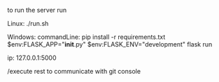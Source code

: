 to run the server run

Linux:
./run.sh

Windows:
commandLine:
pip install -r requirements.txt
$env:FLASK_APP="__init__.py"
$env:FLASK_ENV="development"
flask run

ip: 127.0.0.1:5000

/execute rest to communicate with git console
